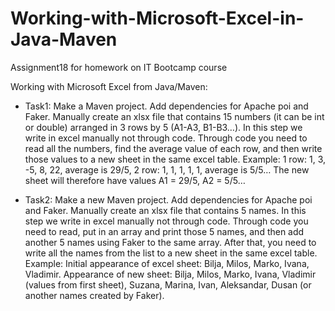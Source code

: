 # Working-with-Microsoft-Excel-in-Java-Maven
Assignment18 for homework on IT Bootcamp course

Working with Microsoft Excel from Java/Maven:

- Task1: Make a Maven project. Add dependencies for Apache poi and Faker. Manually create an xlsx file that contains 15 numbers (it can be int or double) arranged in 3 rows by 5 (A1-A3, B1-B3…). In this step we write in excel manually not through code. Through code you need to read all the numbers, find the average value of each row, and then write those values to a new sheet in the same excel table.
Example: 1 row: 1, 3, -5, 8, 22, average is 29/5, 2 row: 1, 1, 1, 1, 1, average is 5/5… The new sheet will therefore have values A1 = 29/5, A2 = 5/5…

- Task2: Make a new Maven project. Add dependencies for Apache poi and Faker. Manually create an xlsx file that contains 5 names. In this step we write in excel manually not through code. Through code you need to read, put in an array and print those 5 names, and then add another 5 names using Faker to the same array. After that, you need to write all the names from the list to a new sheet in the same excel table.
Example: Initial appearance of excel sheet: Bilja, Milos, Marko, Ivana, Vladimir. Appearance of new sheet: Bilja, Milos, Marko, Ivana, Vladimir (values from first sheet), Suzana, Marina, Ivan, Aleksandar, Dusan (or another names created by Faker).
